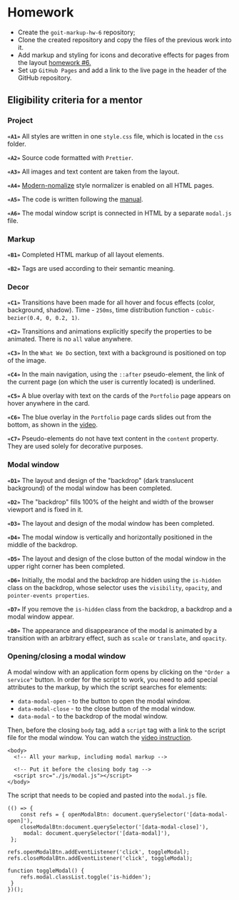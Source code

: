 # Homework

- Create the `goit-markup-hw-6` repository;
- Clone the created repository and copy the files of the previous work into it.
- Add markup and styling for icons and decorative effects for pages from the layout
  [homework #6.](<https://www.figma.com/file/oTYBECAN79dXy19hzWObO4/Web-Studio-(Version-2.1)?node-id=1%3A1821>)
- Set up `GitHub Pages` and add a link to the live page in the header of the GitHub repository.

## Eligibility criteria for a mentor

### Project

**`«A1»`** All styles are written in one `style.css` file, which is located in the `css` folder.

**`«A2»`** Source code formatted with `Prettier`.

**`«A3»`** All images and text content are taken from the layout.

**`«A4»`** [Modern-nomalize](https://github.com/sindresorhus/modern-normalize) style normalizer is
enabled on all HTML pages.

**`«A5»`** The code is written following the [manual](https://codeguide.co/).

**`«A6»`** The modal window script is connected in HTML by a separate `modal.js` file.

### Markup

**`«B1»`** Completed HTML markup of all layout elements.

**`«B2»`** Tags are used according to their semantic meaning.

### Decor

**`«C1»`** Transitions have been made for all hover and focus effects (color, background, shadow).
Time - `250ms`, time distribution function - `cubic-bezier(0.4, 0, 0.2, 1)`.

**`«C2»`** Transitions and animations explicitly specify the properties to be animated. There is no
`all` value anywhere.

**`«C3»`** In the `What We Do` section, text with a background is positioned on top of the image.

**`«C4»`** In the main navigation, using the `::after` pseudo-element, the link of the current page
(on which the user is currently located) is underlined.

**`«C5»`** A blue overlay with text on the cards of the `Portfolio` page appears on hover anywhere
in the card.

**`«C6»`** The blue overlay in the `Portfolio` page cards slides out from the bottom, as shown in
the [video](https://github.com/goitacademy/html-css-homework/blob/master/05-preview.gif).

**`«C7»`** Pseudo-elements do not have text content in the `content` property. They are used solely
for decorative purposes.

### Modal window

**`«D1»`** The layout and design of the "backdrop" (dark translucent background) of the modal window
has been completed.

**`«D2»`** The "backdrop" fills 100% of the height and width of the browser viewport and is fixed in
it.

**`«D3»`** The layout and design of the modal window has been completed.

**`«D4»`** The modal window is vertically and horizontally positioned in the middle of the backdrop.

**`«D5»`** The layout and design of the close button of the modal window in the upper right corner
has been completed.

**`«D6»`** Initially, the modal and the backdrop are hidden using the `is-hidden` class on the
backdrop, whose selector uses the `visibility`, `opacity`, and `pointer-events properties`.

**`«D7»`** If you remove the `is-hidden` class from the backdrop, a backdrop and a modal window
appear.

**`«D8»`** The appearance and disappearance of the modal is animated by a transition with an
arbitrary effect, such as `scale` or `translate`, and `opacity`.

### Opening/closing a modal window

A modal window with an application form opens by clicking on the `"Order a service"` button. In
order for the script to work, you need to add special attributes to the markup, by which the script
searches for elements:

- `data-modal-open` - to the button to open the modal window.
- `data-modal-close` - to the close button of the modal window.
- `data-modal` - to the backdrop of the modal window.

Then, before the closing `body` tag, add a `script` tag with a link to the script file for the modal
window. You can watch the
[video instruction](https://drive.google.com/file/d/1yasixN2K-9DdsYtKCJWVay9WbyTZai0t/view).

```
<body>
  <!-- All your markup, including modal markup -->

  <!-- Put it before the closing body tag -->
  <script src="./js/modal.js"></script>
</body>
```

The script that needs to be copied and pasted into the `modal.js` file.

```
(() => {
    const refs = { openModalBtn: document.querySelector('[data-modal-open]'),
    closeModalBtn:document.querySelector('[data-modal-close]'),
     modal: document.querySelector('[data-modal]'),
 };

refs.openModalBtn.addEventListener('click', toggleModal);
refs.closeModalBtn.addEventListener('click', toggleModal);

function toggleModal() {
    refs.modal.classList.toggle('is-hidden');
 }
})();
```
